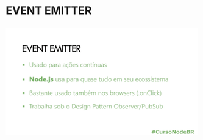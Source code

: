 # EVENT EMITTER

<p align="center">
 <img style="margin-top:10px;" src="./event-emitter.png" width="800px">
 </p>